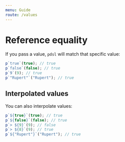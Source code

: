 ```yaml
---
menu: Guide
route: /values
---
```


# Reference equality

If you pass a value, `pdsl` will match that specific value:

```js
p`true`(true); // true
p`false`(false); // true
p`9`(9); // true
p`"Rupert"`("Rupert"); // true
```

## Interpolated values

You can also interpolate values:

```js
p`${true}`(true); // true
p`${false}`(false); // true
p`> ${9}`(9); // false
p`> ${8}`(9); // true
p`${"Rupert"}`("Rupert"); // true
```
